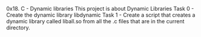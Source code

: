 0x18. C - Dynamic libraries
This project is about Dynamic Libraries Task 0 - Create the dynamic library libdynamic Task 1 - Create a script that creates a dynamic library called liball.so from all the .c files that are in the current directory.
